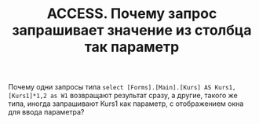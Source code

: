 ﻿---
title: "ACCESS. Почему запрос запрашивает значение из столбца так параметр"
se.owner.user_id: 240650
se.owner.display_name: "Aleksandr H."
se.owner.link: "https://ru.meta.stackoverflow.com/users/240650/aleksandr-h"
se.link: "https://ru.meta.stackoverflow.com/questions/12594/access-%d0%9f%d0%be%d1%87%d0%b5%d0%bc%d1%83-%d0%b7%d0%b0%d0%bf%d1%80%d0%be%d1%81-%d0%b7%d0%b0%d0%bf%d1%80%d0%b0%d1%88%d0%b8%d0%b2%d0%b0%d0%b5%d1%82-%d0%b7%d0%bd%d0%b0%d1%87%d0%b5%d0%bd%d0%b8%d0%b5-%d0%b8%d0%b7-%d1%81%d1%82%d0%be%d0%bb%d0%b1%d1%86%d0%b0-%d1%82%d0%b0%d0%ba-%d0%bf%d0%b0%d1%80%d0%b0%d0%bc%d0%b5%d1%82%d1%80"
se.question_id: 12594
se.post_type: question
---
<p>Почему одни запросы типа <code>select [Forms].[Main].[Kurs] AS Kurs1, [Kurs1]*1,2 as W1</code> возвращают результат сразу, а другие, такого же типа, иногда запрашивают Kurs1 как параметр, с отображением окна для ввода параметра?</p>
